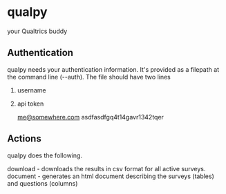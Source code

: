 # qualpy
your Qualtrics buddy

## Authentication
qualpy needs your authentication information. It's provided as a filepath at the command line (--auth). The file should have two lines

1. username
2. api token

    me@somewhere.com
    asdfasdfgq4t14gavr1342tqer


## Actions
qualpy does the following.

download - downloads the results in csv format for all active surveys.
document - generates an html document describing the surveys (tables) and questions (columns)
